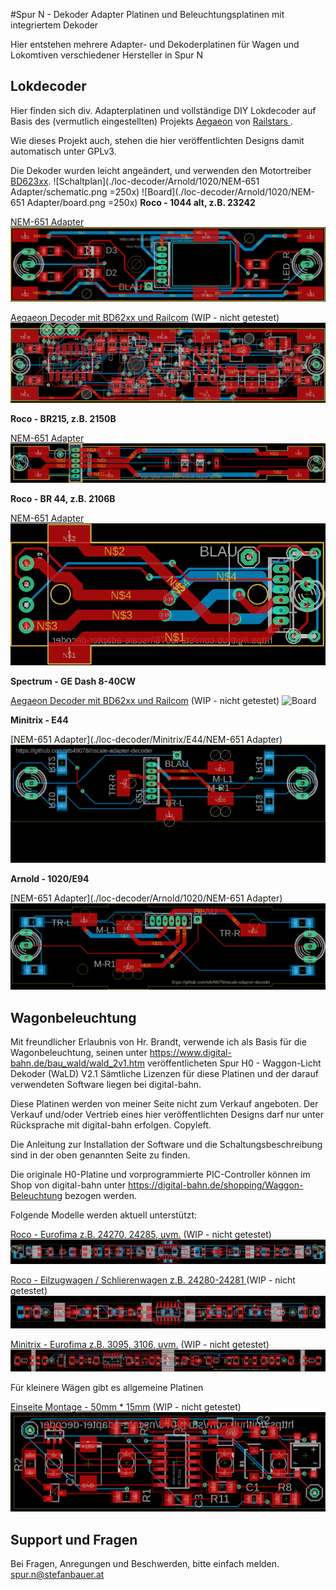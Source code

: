 #Spur N - Dekoder Adapter Platinen und Beleuchtungsplatinen mit integriertem Dekoder

Hier entstehen mehrere Adapter- und Dekoderplatinen für Wagen und Lokomtiven verschiedener Hersteller in Spur N


## Lokdecoder

Hier finden sich div. Adapterplatinen und vollständige DIY Lokdecoder auf Basis des (vermutlich eingestellten) Projekts [Aegaeon](https://github.com/Railstars/Aegaeon) von [Railstars
](http://railstars.com/).
 
Wie dieses Projekt auch, stehen die hier veröffentlichten Designs damit automatisch unter GPLv3.

Die Dekoder wurden leicht angeändert, und verwenden den Motortreiber [BD623xx](http://rohmfs.rohm.com/en/products/databook/datasheet/ic/motor/dc/bd623x-e.pdf). 
![Schaltplan](./loc-decoder/Arnold/1020/NEM-651 Adapter/schematic.png =250x) 
![Board](./loc-decoder/Arnold/1020/NEM-651 Adapter/board.png =250x)
**Roco - 1044 alt, z.B. 23242**

[NEM-651 Adapter](./loc-decoder/Roco/1044/NEM-651_Adapter)
![Board](./loc-decoder/Roco/1044/NEM-651_Adapter/board.png)

[Aegaeon Decoder mit BD62xx und Railcom](./loc-decoder/Roco/1044/Decoder-BD62xx-Railcom) (WIP - nicht getestet)
![Board](./loc-decoder/Roco/1044/Decoder-BD62xx-Railcom/board.png)

**Roco - BR215, z.B. 2150B**

[NEM-651 Adapter](./loc-decoder/Roco/BR215)
![Board](./loc-decoder/Roco/BR215/board.png)

**Roco - BR 44, z.B. 2106B**

[NEM-651 Adapter](./loc-decoder/Roco/BR44) 
![Board](./loc-decoder/Roco/BR44/board.png)

**Spectrum - GE Dash 8-40CW**

[Aegaeon Decoder mit BD62xx und Railcom](./loc-decoder/Spectrum/GE_Dash_8-40CW-Railcom) (WIP - nicht getestet)
![Board](./loc-decoder/Spectrum/GE_Dash8-40CW-Railcom/board.png)

**Minitrix - E44**

[NEM-651 Adapter](./loc-decoder/Minitrix/E44/NEM-651 Adapter)
![Board](./loc-decoder/Minitrix/E44/NEM-651_Adapter/board.png)

**Arnold - 1020/E94**

[NEM-651 Adapter](./loc-decoder/Arnold/1020/NEM-651 Adapter)
![Board](./loc-decoder/Arnold/1020/NEM-651_Adapter/board.png)

## Wagonbeleuchtung

Mit freundlicher Erlaubnis von Hr. Brandt, verwende ich als Basis für die Wagonbeleuchtung, seinen unter 
https://www.digital-bahn.de/bau_wald/wald_2v1.htm veröffentlicheten Spur H0 - Waggon-Licht Dekoder (WaLD) V2.1
Sämtliche Lizenzen für diese Platinen und der darauf verwendeten Software liegen bei digital-bahn. 

Diese Platinen werden von meiner Seite nicht zum Verkauf angeboten. 
Der Verkauf und/oder Vertrieb eines hier veröffentlichten Designs darf nur unter Rücksprache mit digital-bahn erfolgen. Copyleft.

Die Anleitung zur Installation der Software und die Schaltungsbeschreibung sind in der oben genannten Seite zu finden.

Die originale H0-Platine und vorprogrammierte PIC-Controller können im Shop von digital-bahn unter https://digital-bahn.de/shopping/Waggon-Beleuchtung bezogen werden.   


Folgende Modelle werden aktuell unterstützt:

[Roco - Eurofima z.B. 24270, 24285, uvm.](./wagon-light/Roco/Eurofima) (WIP - nicht getestet)
![Board](./wagon-light/Roco/Eurofima/board.png)

[Roco - Eilzugwagen / Schlierenwagen z.B. 24280-24281 ](./wagon-light/Roco/Eilzugwagen) (WIP - nicht getestet)
![Board](./wagon-light/Roco/Eilzugwagen/board.png)

[Minitrix - Eurofima z.B. 3095, 3106, uvm.](./wagon-light/Minitrix/Eurofima) (WIP - nicht getestet)
![Board](./wagon-light/Minitrix/Eurofima/board.png)


Für kleinere Wägen gibt es allgemeine Platinen

[Einseite Montage - 50mm * 15mm](./wagon-light/common/50x15) (WIP - nicht getestet)
![Board](./wagon-light/common/50x15/board.png)

## Support und Fragen

Bei Fragen, Anregungen und Beschwerden, bitte einfach melden. 
spur.n@stefanbauer.at